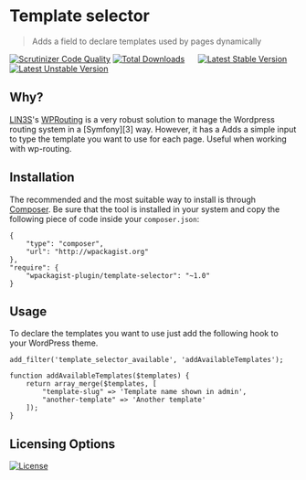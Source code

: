 # Template selector
> Adds a field to declare templates used by pages dynamically

[![Scrutinizer Code Quality](https://scrutinizer-ci.com/g/LIN3S/Distribution/badges/quality-score.png?b=master)](https://scrutinizer-ci.com/g/LIN3S/Distribution/?branch=master)
[![Total Downloads](https://poser.pugx.org/lin3s/lin3s-distribution/downloads)](https://packagist.org/packages/lin3s/lin3s-distribution)
&nbsp;&nbsp;&nbsp;&nbsp;
[![Latest Stable Version](https://poser.pugx.org/lin3s/lin3s-distribution/v/stable.svg)](https://packagist.org/packages/lin3s/lin3s-distribution)
[![Latest Unstable Version](https://poser.pugx.org/lin3s/lin3s-distribution/v/unstable.svg)](https://packagist.org/packages/lin3s/lin3s-distribution)

## Why?
[LIN3S][1]'s [WPRouting][2] is a very robust solution to manage the Wordpress routing system in a [Symfony][3] way.
However, it has a 
Adds a simple input to type the template you want to use for each page. Useful when working with wp-routing.

## Installation
The recommended and the most suitable way to install is through [Composer][4]. Be sure that the tool is installed
in your system and copy the following piece of code inside your `composer.json`:
```
{
    "type": "composer",
    "url": "http://wpackagist.org"
},
"require": {
    "wpackagist-plugin/template-selector": "~1.0"
}
```

## Usage
To declare the templates you want to use just add the following hook to your WordPress theme.

    add_filter('template_selector_available', 'addAvailableTemplates');
    
    function addAvailableTemplates($templates) {
        return array_merge($templates, [
            "template-slug" => 'Template name shown in admin',
            "another-template" => 'Another template'
        ]);
    }

## Licensing Options
[![License](https://poser.pugx.org/lin3s/lin3s-distribution/license.svg)](https://github.com/LIN3S/Distribution/blob/master/LICENSE)

[1]: http://lin3s.com
[2]: 
[3]: 
[4]: https://getcomposer.org/
